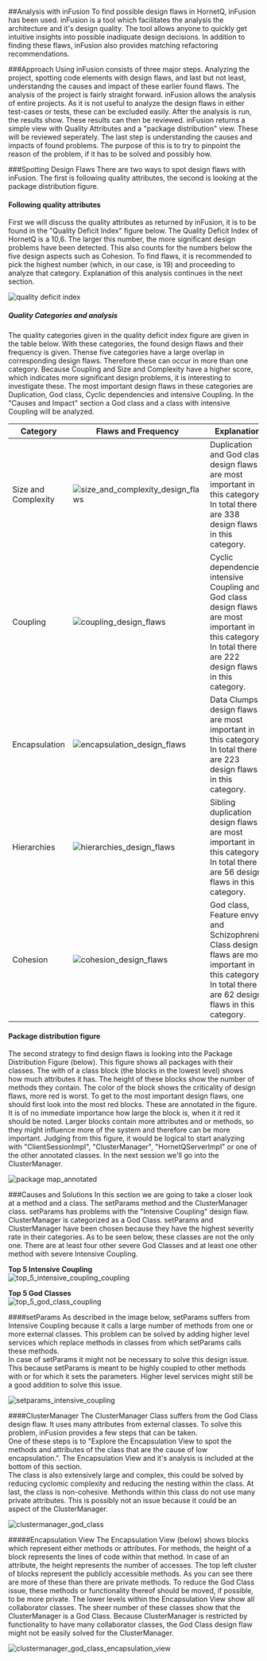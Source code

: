 ##Analysis with inFusion
To find possible design flaws in HornetQ, inFusion has been used.
inFusion is a tool which facilitates the analysis the architecture and it's design quality. The tool allows anyone to quickly get intuitive insights into possible inadiquate design decisions. In addition to finding these flaws, inFusion also provides matching refactoring recommendations.


###Approach
Using inFusion consists of three major steps. Analyzing the project, spotting code elements with design flaws, and last but not least, understandng the causes and impact of these earlier found flaws.
The analysis of the project is fairly straight forward. inFusion allows the analysis of entire projects. As it is not useful to analyze the design flaws in either test-cases or tests, these can be excluded easily. After the analysis is run, the results show.
These results can then be reviewed. inFusion returns a simple view with Quality Attributes and a "package distribution" view. These will be reviewed seperately.
The last step is understanding the causes and impacts of found problems. The purpose of this is to try to pinpoint the reason of the problem, if it has to be solved and possibly how.


###Spotting Design Flaws
There are two ways to spot design flaws with inFusion. The first is following quality attributes, the second is looking at the package distribution figure. 

#### Following quality attributes
First we will discuss the quality attributes as returned by inFusion, it is to be found in the "Quality Deficit Index" figure below.
The Quality Deficit Index of HornetQ is a 10,6. The larger this number, the more significant design problems have been detected. This also counts for the numbers below the five design aspects such as Cohesion.
To find flaws, it is recommended to pick the highest number (which, in our case, is 19) and proceeding to analyze that category. Explanation of this analysis continues in the next section.  

![quality deficit index](https://f.cloud.github.com/assets/3627314/673923/a083b034-d8c6-11e2-8411-ed15b7c11624.png)   
  
##### Quality Categories and analysis
The quality categories given in the quality deficit index figure are given in the table below. With these categories, the found design flaws and their frequency is given. Thense five categories have a large overlap in corresponding design flaws. Therefore these can occur in more than one category.
Because Coupling and Size and Complexity have a higher score, which indicates more significant design problems, it is interesting to investigate these. The most important design flaws in these categories are Duplication, God class, Cyclic dependencies and intensive Coupling. In the "Causes and Impact" section a God class and a class with intensive Coupling will be analyzed.

Category|Flaws and Frequency|Explanation
---|---|---
Size and Complexity | ![size_and_complexity_design_flaws](https://f.cloud.github.com/assets/3627314/673917/8a68f322-d8c6-11e2-89d9-7138f4230af5.png) | Duplication and God class design flaws are most important in this category. In total there are 338 design flaws in this category.
Coupling | ![coupling_design_flaws](https://f.cloud.github.com/assets/3627314/673924/a4b811ae-d8c6-11e2-8754-6f1d36cef052.png) | Cyclic dependencies, intensive Coupling and God class design flaws are most important in this category. In total there are 222 design flaws in this category.
Encapsulation | ![encapsulation_design_flaws](https://f.cloud.github.com/assets/3627314/673925/a4bd8242-d8c6-11e2-96b7-794c03c043b3.png) | Data Clumps design flaws are most important in this category. In total there are 223 design flaws in this category.
Hierarchies | ![hierarchies_design_flaws](https://f.cloud.github.com/assets/3627314/673926/a4bf0bda-d8c6-11e2-9960-9ebfb8d7051b.png) | Sibling duplication design flaws are most important in this category. In total there are 56 design flaws in this category.
Cohesion | ![cohesion_design_flaws](https://f.cloud.github.com/assets/3627314/673929/a81f81a6-d8c6-11e2-8c9c-24d9992e897f.png) | God class, Feature envy and Schizophrenic Class design flaws are most important in this category. In total there are 62 design flaws in this category.

#### Package distribution figure
The second strategy to find design flaws is looking into the Package Distribution Figure (below). This figure shows all packages with their classes. The with of a class block (the blocks in the lowest level) shows how much attributes it has. The height of these blocks show the number of methods they contain. The color of the block shows the criticality of design flaws, more red is worst.
To get to the most important design flaws, one should first look into the most red blocks. These are annotated in the figure. It is of no immediate importance how large the block is, when it it red it should be noted. Larger blocks contain more attributes and or methods, so they might influence more of the system and therefore can be more important.
Judging from this figure, it would be logical to start analyzing with "ClientSessionImpl", "ClusterManager", "HornetQServerImpl" or one of the other annotated classes. In the next session we'll go into the ClusterManager.  

![package map_annotated](https://f.cloud.github.com/assets/3627314/673922/a07f57fa-d8c6-11e2-8b3a-bc5f5cb3b12e.png) 

###Causes and Solutions
In this section we are going to take a closer look at a method and a class. The setParams method and the ClusterManager class. setParams has problems with the "Intensive Coupling" design flaw. ClusterManager is categorized as a God Class.
setParams and ClusterManager have been chosen because they have the highest severity rate in their categories. As to be seen below, these classes are not the only one. There are at least four other severe God Classes and at least one other  method with severe Intensive Coupling.  
  
__Top 5 Intensive Coupling__  
![top_5_intensive_coupling_coupling](https://f.cloud.github.com/assets/3627314/673919/8a82bf1e-d8c6-11e2-962a-2217243ef9c6.png)  
  
__Top 5 God Classes__  
![top_5_god_class_coupling](https://f.cloud.github.com/assets/3627314/673918/8a7efaaa-d8c6-11e2-9386-96f316fb5f3c.png) 

####setParams
As described in the image below, setParams suffers from Intensive Coupling because it calls a large number of methods from one or more external classes. This problem can be solved by adding higher level services which replace methods in classes from which setParams calls these methods.  
In case of setParams it might not be necessary to solve this design issue. This because setParams is meant to be highly coupled to other methods with or for which it sets the parameters. Higher level services might still be a good addition to solve this issue.  
  
![setparams_intensive_coupling](https://f.cloud.github.com/assets/3627314/673916/8a52efbe-d8c6-11e2-97e6-17f38972b47d.png)  

####ClusterManager
The ClusterManager Class suffers from the God Class design flaw. It uses many attributes from external classes. To solve this problem, inFusion provides a few steps that can be taken.  
One of these steps is to "Explore the Encapsulation View to spot the methods and attributes of the class that are the cause of low encapsulation.". The Encapsulation View and it's analysis is included at the bottom of this section.  
The class is also extensively large and complex, this could be solved by reducing cyclomic complexity and reducing the nesting within the class.
At last, the class is non-cohesive. Methonds within this class do not use many private attributes. This is possibly not an issue because it could be an aspect of the ClusterManager.
  
![clustermanager_god_class](https://f.cloud.github.com/assets/3627314/673930/a81eb7d0-d8c6-11e2-828d-f008e9496f48.png)  
  
#####Encapsulation View
The Encapsulation View (below) shows blocks which represent either methods or attributes. For methods, the height of a block represents the lines of code within that method. In case of an attribute, the height represents the number of accesses. 
The top left cluster of blocks represent the publicly accessible methods. As you can see there are more of these than there are private methods. To reduce the God Class issue, these methods or functionality thereof should be moved, if possible, to be more private.
The lower levels within the Encapsulation View show all collaborator classes. The sheer number of these classes show that the ClusterManager is a God Class.
Because ClusterManager is restricted by functionality to have many collaborator classes, the God Class design flaw might not be easily solved for the ClusterManager.
  
![clustermanager_god_class_encapsulation_view](https://f.cloud.github.com/assets/3627314/673931/a8207098-d8c6-11e2-9c86-78540484a517.png)  










